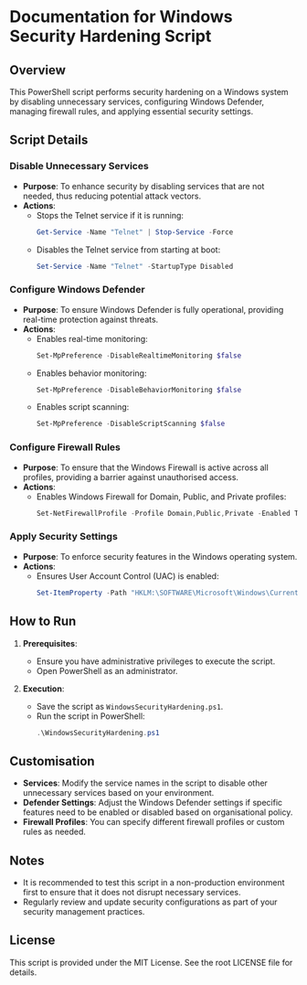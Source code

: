 # Documentation for Windows Security Hardening Script

## Overview
This PowerShell script performs security hardening on a Windows system by disabling unnecessary services, configuring Windows Defender, managing firewall rules, and applying essential security settings. 

## Script Details

### Disable Unnecessary Services
- **Purpose**: To enhance security by disabling services that are not needed, thus reducing potential attack vectors.
- **Actions**:
  - Stops the Telnet service if it is running:
    ```powershell
    Get-Service -Name "Telnet" | Stop-Service -Force
    ```
  - Disables the Telnet service from starting at boot:
    ```powershell
    Set-Service -Name "Telnet" -StartupType Disabled
    ```

### Configure Windows Defender
- **Purpose**: To ensure Windows Defender is fully operational, providing real-time protection against threats.
- **Actions**:
  - Enables real-time monitoring:
    ```powershell
    Set-MpPreference -DisableRealtimeMonitoring $false
    ```
  - Enables behavior monitoring:
    ```powershell
    Set-MpPreference -DisableBehaviorMonitoring $false
    ```
  - Enables script scanning:
    ```powershell
    Set-MpPreference -DisableScriptScanning $false
    ```

### Configure Firewall Rules
- **Purpose**: To ensure that the Windows Firewall is active across all profiles, providing a barrier against unauthorised access.
- **Actions**:
  - Enables Windows Firewall for Domain, Public, and Private profiles:
    ```powershell
    Set-NetFirewallProfile -Profile Domain,Public,Private -Enabled True
    ```

### Apply Security Settings
- **Purpose**: To enforce security features in the Windows operating system.
- **Actions**:
  - Ensures User Account Control (UAC) is enabled:
    ```powershell
    Set-ItemProperty -Path "HKLM:\SOFTWARE\Microsoft\Windows\CurrentVersion\Policies\System" -Name "EnableLUA" -Value 1
    ```

## How to Run
1. **Prerequisites**:
   - Ensure you have administrative privileges to execute the script.
   - Open PowerShell as an administrator.

2. **Execution**:
   - Save the script as `WindowsSecurityHardening.ps1`.
   - Run the script in PowerShell:
     ```powershell
     .\WindowsSecurityHardening.ps1
     ```

## Customisation
- **Services**: Modify the service names in the script to disable other unnecessary services based on your environment.
- **Defender Settings**: Adjust the Windows Defender settings if specific features need to be enabled or disabled based on organisational policy.
- **Firewall Profiles**: You can specify different firewall profiles or custom rules as needed.

## Notes
- It is recommended to test this script in a non-production environment first to ensure that it does not disrupt necessary services.
- Regularly review and update security configurations as part of your security management practices.

## License
This script is provided under the MIT License. See the root LICENSE file for details.
